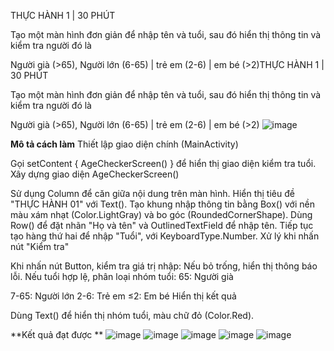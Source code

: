 THỰC HÀNH 1 | 30 PHÚT

Tạo một màn hình đơn giản để nhập tên và tuổi,
sau đó hiển thị thông tin và kiểm tra người đó là

Người già (>65), Người lớn (6-65) | trẻ em (2-6) | em bé (>2)THỰC HÀNH 1 | 30 PHÚT

Tạo một màn hình đơn giản để nhập tên và tuổi,
sau đó hiển thị thông tin và kiểm tra người đó là

Người già (>65), Người lớn (6-65) | trẻ em (2-6) | em bé (>2)
![image](https://github.com/user-attachments/assets/46df7249-176d-4051-96be-283e0b4f1c61)

**Mô tả cách làm**
Thiết lập giao diện chính (MainActivity)

Gọi setContent { AgeCheckerScreen() } để hiển thị giao diện kiểm tra tuổi.
Xây dựng giao diện AgeCheckerScreen()

Sử dụng Column để căn giữa nội dung trên màn hình.
Hiển thị tiêu đề "THỰC HÀNH 01" với Text().
Tạo khung nhập thông tin bằng Box() với nền màu xám nhạt (Color.LightGray) và bo góc (RoundedCornerShape).
Dùng Row() để đặt nhãn "Họ và tên" và OutlinedTextField để nhập tên.
Tiếp tục tạo hàng thứ hai để nhập "Tuổi", với KeyboardType.Number.
Xử lý khi nhấn nút "Kiểm tra"

Khi nhấn nút Button, kiểm tra giá trị nhập:
Nếu bỏ trống, hiển thị thông báo lỗi.
Nếu tuổi hợp lệ, phân loại nhóm tuổi:
65: Người già

7-65: Người lớn
2-6: Trẻ em
≤2: Em bé
Hiển thị kết quả

Dùng Text() để hiển thị nhóm tuổi, màu chữ đỏ (Color.Red).

**Kết quả đạt được **
![image](https://github.com/user-attachments/assets/df868a2c-8fcf-45b2-92eb-28fa7254ef8c)
![image](https://github.com/user-attachments/assets/3af2f503-f7d3-417d-8ffc-8fdf204065d5)
![image](https://github.com/user-attachments/assets/868f0846-6940-4a27-acf1-3cacec151f03)
![image](https://github.com/user-attachments/assets/aafab4f0-c075-4b7a-9561-eb6ef4684966)
![image](https://github.com/user-attachments/assets/389537e8-df9d-4906-8290-62573320f3fa)




